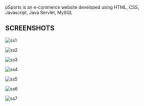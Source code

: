 pSports is an e-commerce website developed using HTML, CSS, Javascript, Java Servlet, MySQL

SCREENSHOTS
------------
![ss1](https://user-images.githubusercontent.com/47829305/103286838-2fac9c80-4a07-11eb-9543-c963865c59b1.JPG)




![ss2](https://user-images.githubusercontent.com/47829305/103286921-47842080-4a07-11eb-836a-afa8e94db758.JPG)




![ss3](https://user-images.githubusercontent.com/47829305/103287016-739fa180-4a07-11eb-886d-fa2156fe9e82.JPG)




![ss4](https://user-images.githubusercontent.com/47829305/103287077-9af66e80-4a07-11eb-9891-1413f98090ea.JPG)




![ss5](https://user-images.githubusercontent.com/47829305/103287113-b06b9880-4a07-11eb-8de9-7190ba2d60e7.JPG)




![ss6](https://user-images.githubusercontent.com/47829305/103287194-de50dd00-4a07-11eb-8308-dccbd2d62942.JPG)




![ss7](https://user-images.githubusercontent.com/47829305/103287211-edd02600-4a07-11eb-9eee-4b9f3f556a67.JPG)
